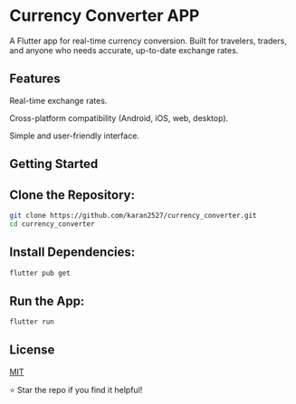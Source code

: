 # Currency Converter APP


A Flutter app for real-time currency conversion. Built for travelers, traders, and anyone who needs accurate, up-to-date exchange rates.

## Features
Real-time exchange rates.

Cross-platform compatibility (Android, iOS, web, desktop).

Simple and user-friendly interface.


## Getting Started

## Clone the Repository:

```bash
git clone https://github.com/karan2527/currency_converter.git  
cd currency_converter  
```

## Install Dependencies:
```bash
flutter pub get  
```

## Run the App:
```bash
flutter run  
```
## License

[MIT](https://choosealicense.com/licenses/mit/)

⭐ Star the repo if you find it helpful!
